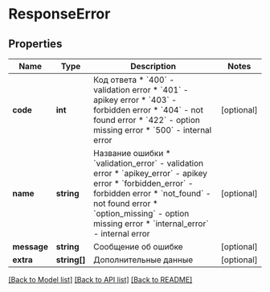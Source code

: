 # ResponseError

## Properties
Name | Type | Description | Notes
------------ | ------------- | ------------- | -------------
**code** | **int** | Код ответа  * &#x60;400&#x60; - validation error * &#x60;401&#x60; - apikey error * &#x60;403&#x60; - forbidden error * &#x60;404&#x60; - not found error * &#x60;422&#x60; - option missing error * &#x60;500&#x60; - internal error | [optional] 
**name** | **string** | Название ошибки  * &#x60;validation_error&#x60; - validation error * &#x60;apikey_error&#x60; - apikey error * &#x60;forbidden_error&#x60; - forbidden error * &#x60;not_found&#x60; - not found error * &#x60;option_missing&#x60; - option missing error * &#x60;internal_error&#x60; - internal error | [optional] 
**message** | **string** | Сообщение об ошибке | [optional] 
**extra** | **string[]** | Дополнительные данные | [optional] 

[[Back to Model list]](../README.md#documentation-for-models) [[Back to API list]](../README.md#documentation-for-api-endpoints) [[Back to README]](../README.md)


